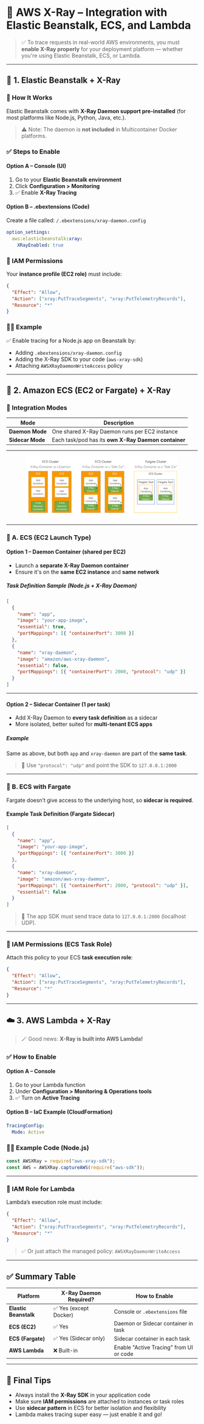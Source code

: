 # 🔄 **AWS X-Ray – Integration with Elastic Beanstalk, ECS, and Lambda**

> ✅ To trace requests in real-world AWS environments, you must **enable X-Ray properly** for your deployment platform — whether you're using Elastic Beanstalk, ECS, or Lambda.

---

## 🌿 **1. Elastic Beanstalk + X-Ray**

### 🧠 How It Works

Elastic Beanstalk comes with **X-Ray Daemon support pre-installed** (for most platforms like Node.js, Python, Java, etc.).

> ⚠️ Note: The daemon is **not included** in Multicontainer Docker platforms.

### ✅ Steps to Enable

#### Option A – Console (UI)

1. Go to your **Elastic Beanstalk environment**
2. Click **Configuration > Monitoring**
3. ✅ Enable **X-Ray Tracing**

#### Option B – .ebextensions (Code)

Create a file called:
`/.ebextensions/xray-daemon.config`

```yaml
option_settings:
  aws:elasticbeanstalk:xray:
    XRayEnabled: true
```

### 🔐 IAM Permissions

Your **instance profile (EC2 role)** must include:

```json
{
  "Effect": "Allow",
  "Action": ["xray:PutTraceSegments", "xray:PutTelemetryRecords"],
  "Resource": "*"
}
```

### 🧑‍💻 Example

✅ Enable tracing for a Node.js app on Beanstalk by:

- Adding `.ebextensions/xray-daemon.config`
- Adding the X-Ray SDK to your code (`aws-xray-sdk`)
- Attaching `AWSXRayDaemonWriteAccess` policy

---

## 🐳 **2. Amazon ECS (EC2 or Fargate) + X-Ray**

### 🧠 Integration Modes

| Mode             | Description                                          |
| ---------------- | ---------------------------------------------------- |
| **Daemon Mode**  | One shared X-Ray Daemon runs per EC2 instance        |
| **Sidecar Mode** | Each task/pod has its **own X-Ray Daemon container** |

---

<div style="text-align: center;">
  <img src="images/ecs-integration-with-xray.png"
       style="border-radius: 10px; width: 80%;"
       alt="ECS Integration with X-Ray">
</div>

---

### 🚀 A. ECS (EC2 Launch Type)

#### Option 1 – Daemon Container (shared per EC2)

- Launch a **separate X-Ray Daemon container**
- Ensure it's on the **same EC2 instance** and **same network**

##### Task Definition Sample (Node.js + X-Ray Daemon)

```json
[
  {
    "name": "app",
    "image": "your-app-image",
    "essential": true,
    "portMappings": [{ "containerPort": 3000 }]
  },
  {
    "name": "xray-daemon",
    "image": "amazon/aws-xray-daemon",
    "essential": false,
    "portMappings": [{ "containerPort": 2000, "protocol": "udp" }]
  }
]
```

---

#### Option 2 – Sidecar Container (1 per task)

- Add X-Ray Daemon to **every task definition** as a sidecar
- More isolated, better suited for **multi-tenant ECS apps**

##### Example

Same as above, but both `app` and `xray-daemon` are part of the **same task**.

> 🎯 Use `"protocol": "udp"` and point the SDK to `127.0.0.1:2000`

---

### 🚀 B. ECS with Fargate

Fargate doesn’t give access to the underlying host, so **sidecar is required**.

#### Example Task Definition (Fargate Sidecar)

```json
[
  {
    "name": "app",
    "image": "your-app-image",
    "portMappings": [{ "containerPort": 3000 }]
  },
  {
    "name": "xray-daemon",
    "image": "amazon/aws-xray-daemon",
    "portMappings": [{ "containerPort": 2000, "protocol": "udp" }],
    "essential": false
  }
]
```

> 🧠 The app SDK must send trace data to `127.0.0.1:2000` (localhost UDP).

---

### 🔐 IAM Permissions (ECS Task Role)

Attach this policy to your ECS **task execution role**:

```json
{
  "Effect": "Allow",
  "Action": ["xray:PutTraceSegments", "xray:PutTelemetryRecords"],
  "Resource": "*"
}
```

---

## ☁️ **3. AWS Lambda + X-Ray**

> 🪄 Good news: **X-Ray is built into AWS Lambda!**

### ✅ How to Enable

#### Option A – Console

1. Go to your Lambda function
2. Under **Configuration > Monitoring & Operations tools**
3. ✅ Turn on **Active Tracing**

#### Option B – IaC Example (CloudFormation)

```yaml
TracingConfig:
  Mode: Active
```

### 🧑‍💻 Example Code (Node.js)

```js
const AWSXRay = require("aws-xray-sdk");
const AWS = AWSXRay.captureAWS(require("aws-sdk"));
```

---

### 🔐 IAM Role for Lambda

Lambda’s execution role must include:

```json
{
  "Effect": "Allow",
  "Action": ["xray:PutTraceSegments", "xray:PutTelemetryRecords"],
  "Resource": "*"
}
```

> ✅ Or just attach the managed policy: `AWSXRayDaemonWriteAccess`

---

## ✅ Summary Table

| Platform              | X-Ray Daemon Required? | How to Enable                           |
| --------------------- | ---------------------- | --------------------------------------- |
| **Elastic Beanstalk** | ✅ Yes (except Docker) | Console or `.ebextensions` file         |
| **ECS (EC2)**         | ✅ Yes                 | Daemon or Sidecar container in task     |
| **ECS (Fargate)**     | ✅ Yes (Sidecar only)  | Sidecar container in each task          |
| **AWS Lambda**        | ❌ Built-in            | Enable "Active Tracing" from UI or code |

---

## 🧠 Final Tips

- Always install the **X-Ray SDK** in your application code
- Make sure **IAM permissions** are attached to instances or task roles
- Use **sidecar pattern** in ECS for better isolation and flexibility
- Lambda makes tracing super easy — just enable it and go!
